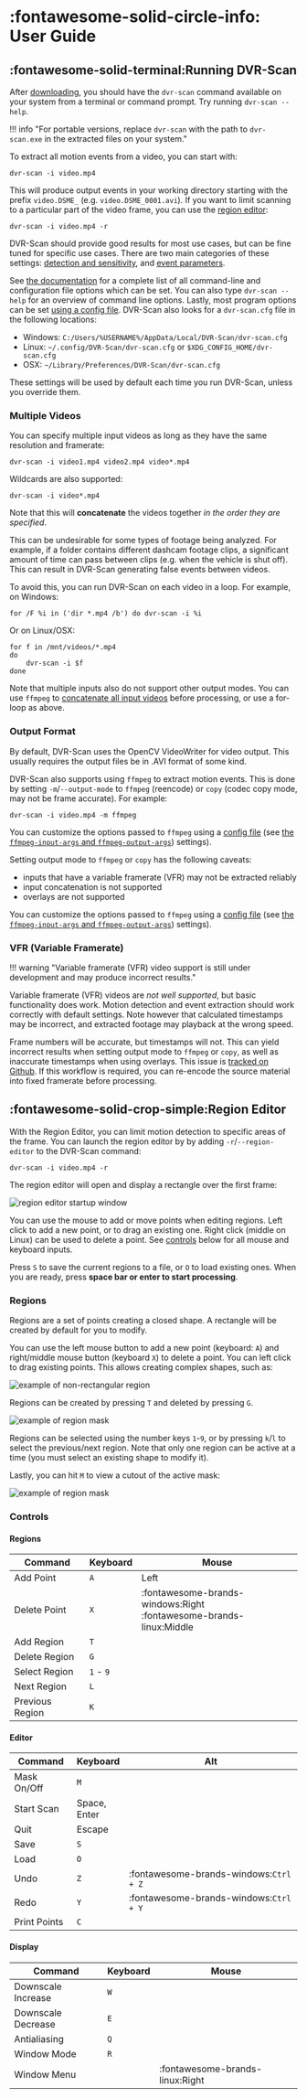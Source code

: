
# :fontawesome-solid-circle-info: User Guide

## :fontawesome-solid-terminal:Running DVR-Scan

After [downloading](download.md), you should have the `dvr-scan` command available on your system from a terminal or command prompt. Try running `dvr-scan --help`.

!!! info "For portable versions, replace `dvr-scan` with the path to `dvr-scan.exe` in the extracted files on your system."

To extract all motion events from a video, you can start with:

    dvr-scan -i video.mp4

This will produce output events in your working directory starting with the prefix `video.DSME_` (e.g. `video.DSME_0001.avi`). If you want to limit scanning to a particular part of the video frame, you can use the [region editor](#region-editor):

    dvr-scan -i video.mp4 -r

DVR-Scan should provide good results for most use cases, but can be fine tuned for specific use cases. There are two main categories of these settings: [detection and sensitivity](docs.md#detection), and [event parameters](docs.md#events).

See [the documentation](docs.md) for a complete list of all command-line and configuration file options which can be set. You can also type `dvr-scan --help` for an overview of command line options. Lastly, most program options can be set [using a config file](docs.md#config-file).  DVR-Scan also looks for a `dvr-scan.cfg` file in the following locations:

 * Windows: `C:/Users/%USERNAME%/AppData/Local/DVR-Scan/dvr-scan.cfg`
 * Linux: `~/.config/DVR-Scan/dvr-scan.cfg` or `$XDG_CONFIG_HOME/dvr-scan.cfg`
 * OSX: `~/Library/Preferences/DVR-Scan/dvr-scan.cfg`

These settings will be used by default each time you run DVR-Scan, unless you override them.

### Multiple Videos

You can specify multiple input videos as long as they have the same resolution and framerate:

    dvr-scan -i video1.mp4 video2.mp4 video*.mp4

Wildcards are also supported:

    dvr-scan -i video*.mp4

Note that this will **concatenate** the videos together *in the order they are specified*.

This can be undesirable for some types of footage being analyzed.  For example, if a folder contains different dashcam footage clips, a significant amount of time can pass between clips (e.g. when the vehicle is shut off).  This can result in DVR-Scan generating false events between videos.

To avoid this, you can run DVR-Scan on each video in a loop. For example, on Windows:

    for /F %i in ('dir *.mp4 /b') do dvr-scan -i %i

Or on Linux/OSX:

    for f in /mnt/videos/*.mp4
    do
        dvr-scan -i $f
    done

Note that multiple inputs also do not support other output modes. You can use `ffmpeg` to [concatenate all input videos](https://trac.ffmpeg.org/wiki/Concatenate) before processing, or use a for-loop as above.

### Output Format

By default, DVR-Scan uses the OpenCV VideoWriter for video output. This usually requires the output files be in .AVI format of some kind.

DVR-Scan also supports using `ffmpeg` to extract motion events. This is done by setting `-m`/`--output-mode` to `ffmpeg` (reencode) or `copy` (codec copy mode, may not be frame accurate). For example:

    dvr-scan -i video.mp4 -m ffmpeg

You can customize the options passed to `ffmpeg` using a [config file](docs.md#config-file) (see [the `ffmpeg-input-args` and `ffmpeg-output-args`](docs.md#output)) settings).

Setting output mode to `ffmpeg` or `copy` has the following caveats:

 - inputs that have a variable framerate (VFR) may not be  extracted reliably
 - input concatenation is not supported
 - overlays are not supported

You can customize the options passed to `ffmpeg` using a [config file](docs.md#config-file) (see [the `ffmpeg-input-args` and `ffmpeg-output-args`](docs.md#options)) settings).

### VFR (Variable Framerate)

!!! warning "Variable framerate (VFR) video support is still under development and may produce incorrect results."

Variable framerate (VFR) videos are *not well supported*, but basic functionality does work. Motion detection and event extraction should work correctly with default settings. Note however that calculated timestamps may be incorrect, and extracted footage may playback at the wrong speed.

Frame numbers will be accurate, but timestamps will not.  This can yield incorrect results when setting output mode to `ffmpeg` or `copy`, as well as inaccurate timestamps when using overlays. This issue is [tracked on Github](https://github.com/Breakthrough/PySceneDetect/issues/168).  If this workflow is required, you can re-encode the source material into fixed framerate before processing.


## :fontawesome-solid-crop-simple:Region Editor

With the Region Editor, you can limit motion detection to specific areas of the frame.  You can launch the region editor by by adding `-r`/`--region-editor` to the DVR-Scan command:

    dvr-scan -i video.mp4 -r

The region editor will open and display a rectangle over the first frame:

<img alt="region editor startup window" src="../assets/region-editor-start.jpg"/>

You can use the mouse to add or move points when editing regions. Left click to add a new point, or to drag an existing one. Right click (middle on Linux) can be used to delete a point. See [controls](#Controls) below for all mouse and keyboard inputs.

Press `S` to save the current regions to a file, or `O` to load existing ones. When you are ready, press **space bar or enter to start processing**.

### Regions

Regions are a set of points creating a closed shape. A rectangle will be created by default for you to modify.

You can use the left mouse button to add a new point (keyboard: `A`) and right/middle mouse button (keyboard `X`) to delete a point. You can left click to drag existing points. This allows creating complex shapes, such as:

<img alt="example of non-rectangular region" src="../assets/region-editor-region.jpg"/>

Regions can be created by pressing `T` and deleted by pressing `G`.

<img alt="example of region mask" src="../assets/region-editor-multiple.jpg"/>

Regions can be selected using the number keys `1`-`9`, or by pressing `k`/`l` to select the previous/next region. Note that only one region can be active at a time (you must select an existing shape to modify it).

Lastly, you can hit `M` to view a cutout of the active mask:

<img alt="example of region mask" src="../assets/region-editor-mask.jpg"/>

### Controls

#### Regions

| Command | Keyboard | Mouse |
|--|--|--|
| Add Point | `A` | Left |
| Delete Point | `X` | :fontawesome-brands-windows:Right<br/>:fontawesome-brands-linux:Middle |
| Add Region | `T` | |
| Delete Region | `G` | |
| Select Region | `1` - `9` | |
| Next Region | `L` | |
| Previous Region | `K` | |

#### Editor

| Command | Keyboard | Alt |
|--|--|--|
| Mask On/Off | `M` | |
| Start Scan | Space,<br/>Enter | |
| Quit | Escape | |
| Save | `S` | |
| Load | `O` | |
| Undo | `Z` | :fontawesome-brands-windows:`Ctrl + Z`|
| Redo | `Y` | :fontawesome-brands-windows:`Ctrl + Y`|
| Print Points | `C` | |

#### Display

| Command | Keyboard | Mouse |
|--|--|--|
| Downscale Increase | `W` | |
| Downscale Decrease | `E` | |
| Antialiasing | `Q` | |
| Window Mode | `R` | |
| Window Menu | | :fontawesome-brands-linux:Right |
